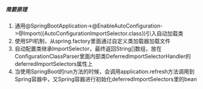 ##### 简要原理
1. 通用@SpringBootApplication->@EnableAutoConfiguration->@Import({AutoConfigurationImportSelector.class})引入自动加载类
2. 使用SPI机制，从spring.factory里面通过自定义类加载器加载文件
3. 自动配置类继承ImportSelector，最终返回String[]数组，放在ConfigurationClassParser里面内部类DeferredImportSelectorHandler的deferredImportSelectors属性上
4. 当使用SpringBoot的run方法的时候，会调用application.refresh方法调用到Spring容器中，又Spring容器进行初始化deferredImportSelectors里的bean